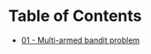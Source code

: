 # Table of Contents
- [01 - Multi-armed bandit problem](/01%20-%20Multi-armed%20bandit%20problem.ipynb)